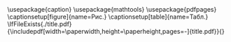 ---
lang: ru
papersize: a4
documentclass: article
geometry: margin=2.54cm
fontsize: 14pt
figPrefix: "рис. "
fontfamilies:
- name: \cyrillicfont
  font: CMU Serif
- name: \cyrillicfonttt
  options: Scale=MatchLowercase
  font: CMU Typewriter Text
header-includes:
  - \usepackage{caption}
  - \usepackage{mathtools}
  - \usepackage{pdfpages}
  - \captionsetup[figure]{name=Рис.}
  - \captionsetup[table]{name=Табл.}
include-before:
  - \IfFileExists{./title.pdf}{\includepdf[width=\paperwidth,height=\paperheight,pages=-]{title.pdf}}{}
eqnPrefix:
  - "ур."
  - "ур."
figPrefix:
  - "рис."
  - "рис."
tblPrefix:
  - "табл."
  - "табл."
---